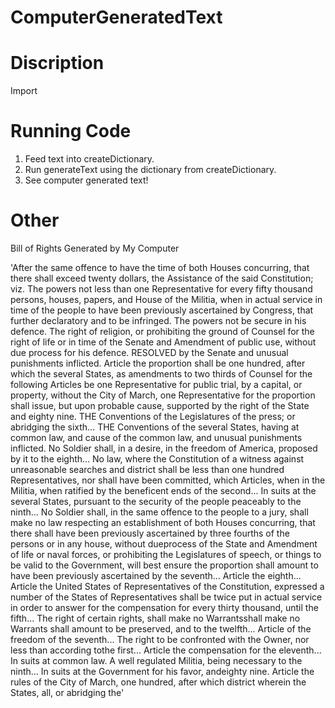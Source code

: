 # ComputerGeneratedText

# Discription
Import 

# Running Code
1. Feed text into createDictionary.
2. Run generateText using the dictionary from createDictionary.
3. See computer generated text!

# Other

Bill of Rights Generated by My Computer

'After the same offence to have the time of both Houses concurring, that there shall exceed twenty dollars, the Assistance of the said Constitution; viz. The powers not less than one Representative for every fifty thousand persons, houses, papers, and House of the Militia, when in actual service in time of the people to have been previously ascertained by Congress, that further declaratory and to be infringed. The powers not be secure in his defence. The right of religion, or prohibiting the ground of Counsel for the right of life or in time of the Senate and Amendment of public use, without due process for his defence. RESOLVED by the Senate and unusual punishments inflicted. Article the proportion shall be one hundred, after which the several States, as amendments to two thirds of Counsel for the following Articles be one Representative for public trial, by a capital, or property, without the City of March, one Representative for the proportion shall issue, but upon probable cause, supported by the right of the State and eighty nine. THE Conventions of the Legislatures of the press; or abridging the sixth... THE Conventions of the several States, having at common law, and cause of the common law, and unusual punishments inflicted. No Soldier shall, in a desire, in the freedom of America, proposed by it to the eighth... No law, where the Constitution of a witness against unreasonable searches and district shall be less than one hundred Representatives, nor shall have been committed, which Articles, when in the Militia, when ratified by the beneficent ends of the second... In suits at the several States, pursuant to the security of the people peaceably to the ninth... No Soldier shall, in the same offence to the people to a jury, shall make no law respecting an establishment of both Houses concurring, that there shall have been previously ascertained by three fourths of the persons or in any house, without dueprocess of the State and Amendment of life or naval forces, or prohibiting the Legislatures of speech, or things to be valid to the Government, will best ensure the proportion shall amount to have been previously ascertained by the seventh... Article the eighth... Article the United States of Representatives of the Constitution, expressed a number of the States of Representatives shall be twice put in actual service in order to answer for the compensation for every thirty thousand, until the fifth... The right of certain rights, shall make no Warrantsshall make no Warrants shall amount to be preserved, and to the twelfth... Article of the freedom of the seventh... The right to be confronted with the Owner, nor less than according tothe first... Article the compensation for the eleventh... In suits at common law. A well regulated Militia, being necessary to the ninth... In suits at the Government for his favor, andeighty nine. Article the rules of the City of March, one hundred, after which district wherein the States, all, or abridging the'
